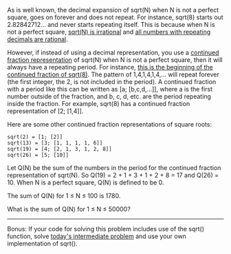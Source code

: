 <div class="md"><p>As is well known, the decimal expansion of sqrt(N) when N is not a perfect square, goes on forever and does not repeat. For instance, sqrt(8) starts out 2.82842712... and never starts repeating itself. This is because when N is not a perfect square, <a href="http://en.wikipedia.org/wiki/Infinite_descent#Irrationality_of_.E2.88.9Ak_if_it_is_not_an_integer">sqrt(N) is irrational</a> and <a href="http://en.wikipedia.org/wiki/Repeating_decimal#Every_repeating_or_terminating_decimal_is_a_rational_number">all numbers with repeating decimals are rational</a>. </p>
<p>However, if instead of using a decimal representation, you use a <a href="http://en.wikipedia.org/wiki/Continued_fraction">continued fraction representation</a> of sqrt(N) when N is not a perfect square, then it will always have a repeating period. For instance, <a href="http://i.imgur.com/WWlFJ.gif">this is the beginning of the continued fraction of sqrt(8)</a>. The pattern of 1,4,1,4,1,4,... will repeat forever (the first integer, the 2, is not included in the period). A continued fraction with a period like this can be written as [a; [b,c,d,...]], where a is the first number outside of the fraction, and b, c, d, etc. are the period repeating inside the fraction. For example, sqrt(8) has a continued fraction representation of [2; [1,4]].</p>
<p>Here are some other continued fraction representations of square roots:</p>
<pre><code>sqrt(2) = [1; [2]]
sqrt(13) = [3; [1, 1, 1, 1, 6]]
sqrt(19) = [4; [2, 1, 3, 1, 2, 8]]
sqrt(26) = [5; [10]]
</code></pre>
<p>Let Q(N) be the sum of the numbers in the period for the continued fraction representation of sqrt(N). So Q(19) = 2 + 1 + 3 + 1 + 2 + 8 = 17 and Q(26) = 10. When N is a perfect square, Q(N) is defined to be 0.</p>
<p>The sum of Q(N) for 1 ≤ N ≤ 100 is 1780. </p>
<p>What is the sum of Q(N) for 1 ≤ N ≤ 50000? </p>
<hr/>
<p>Bonus: If your code for solving this problem includes use of the sqrt() function, solve <a href="http://www.reddit.com/r/dailyprogrammer/comments/uo14v/662012_challenge_61_intermediate/">today's intermediate problem</a> and use your own implementation of sqrt().</p>
</div>
